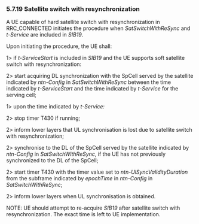 ### 5.7.19 Satellite switch with resynchronization

A UE capable of hard satellite switch with resynchronization in
RRC_CONNECTED initiates the procedure when *SatSwitchWithReSync* and
*t-Service* are included in *SIB19*.

Upon initiating the procedure, the UE shall:

1\> if *t-ServiceStart* is included in *SIB19* and the UE supports soft
satellite switch with resynchronization:

2\> start acquiring DL synchronization with the SpCell served by the
satellite indicated by *ntn-Config* in *SatSwitchWithReSync* between the
time indicated by *t-ServiceStart* and the time indicated by *t-Service*
for the serving cell;

1\> upon the time indicated by *t-Service:*

2\> stop timer T430 if running;

2\> inform lower layers that UL synchronisation is lost due to satellite
switch with resynchronization;

2\> synchronise to the DL of the SpCell served by the satellite
indicated by *ntn-Config* in *SatSwitchWithReSync*, if the UE has not
previously synchronized to the DL of the SpCell;

2\> start timer T430 with the timer value set to
*ntn-UlSyncValidityDuration* from the subframe indicated by *epochTime*
in *ntn-Config* in *SatSwitchWithReSync*;

2\> inform lower layers when UL synchronisation is obtained.

NOTE: UE should attempt to re-acquire *SIB19* after satellite switch
with resynchronization. The exact time is left to UE implementation.